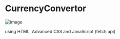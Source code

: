 # CurrencyConvertor


![image](https://github.com/user-attachments/assets/a4281a3b-938e-4076-8170-f4d7262521d5)


using HTML, Advanced CSS and JavaScript (fetch api)
